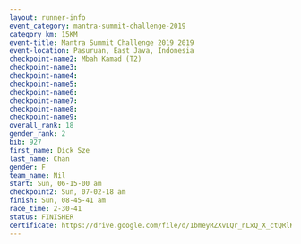 ```yaml
---
layout: runner-info 
event_category: mantra-summit-challenge-2019 
category_km: 15KM 
event-title: Mantra Summit Challenge 2019 2019 
event-location: Pasuruan, East Java, Indonesia 
checkpoint-name2: Mbah Kamad (T2) 
checkpoint-name3: 
checkpoint-name4: 
checkpoint-name5: 
checkpoint-name6: 
checkpoint-name7: 
checkpoint-name8: 
checkpoint-name9: 
overall_rank: 18
gender_rank: 2
bib: 927
first_name: Dick Sze
last_name: Chan
gender: F
team_name: Nil
start: Sun, 06-15-00 am
checkpoint2: Sun, 07-02-18 am
finish: Sun, 08-45-41 am
race_time: 2-30-41
status: FINISHER
certificate: https://drive.google.com/file/d/1bmeyRZXvLQr_nLxQ_X_ctQRlKi1b31cH/view?usp=sharing
---
```

